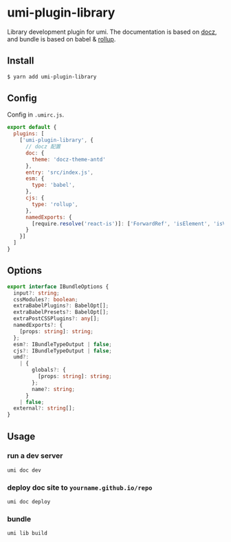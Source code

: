 # umi-plugin-library

Library development plugin for umi. The documentation is based on [docz](https://github.com/pedronauck/docz), and bundle is based on babel & [rollup](http://rollupjs.org/).

## Install

```bash
$ yarn add umi-plugin-library
```

## Config

Config in `.umirc.js`.

```js
export default {
  plugins: [
    ['umi-plugin-library', {
      // docz 配置
      doc: {
        theme: 'docz-theme-antd'
      },
      entry: 'src/index.js',
      esm: {
        type: 'babel',
      },
      cjs: {
        type: 'rollup',
      },
      namedExports: {
        [require.resolve('react-is')]: ['ForwardRef', 'isElement', 'isValidElementType']
      }
    }]
  ]
}
```

## Options

```typescript
export interface IBundleOptions {
  input?: string;
  cssModules?: boolean;
  extraBabelPlugins?: BabelOpt[];
  extraBabelPresets?: BabelOpt[];
  extraPostCSSPlugins?: any[];
  namedExports?: {
    [props: string]: string;
  };
  esm?: IBundleTypeOutput | false;
  cjs?: IBundleTypeOutput | false;
  umd?:
    | {
        globals?: {
          [props: string]: string;
        };
        name?: string;
      }
    | false;
  external?: string[];
}
```

## Usage

### run a dev server

`umi doc dev`

### deploy doc site to `yourname.github.io/repo`

`umi doc deploy`

### bundle

`umi lib build`
